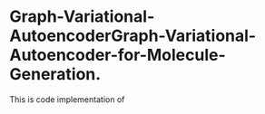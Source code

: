 # Graph-Variational-AutoencoderGraph-Variational-Autoencoder-for-Molecule-Generation.
This is code implementation of
